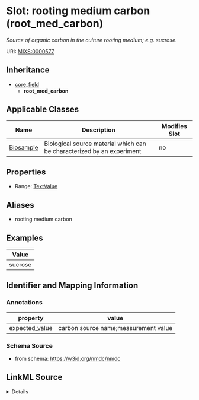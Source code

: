# Slot: rooting medium carbon (root_med_carbon)


_Source of organic carbon in the culture rooting medium; e.g. sucrose._



URI: [MIXS:0000577](https://w3id.org/mixs/0000577)




## Inheritance

* [core_field](core_field.md)
    * **root_med_carbon**





## Applicable Classes

| Name | Description | Modifies Slot |
| --- | --- | --- |
[Biosample](Biosample.md) | Biological source material which can be characterized by an experiment |  no  |







## Properties

* Range: [TextValue](TextValue.md)



## Aliases


* rooting medium carbon




## Examples

| Value |
| --- |
| sucrose |

## Identifier and Mapping Information





### Annotations

| property | value |
| --- | --- |
| expected_value | carbon source name;measurement value || preferred_unit | milligram per liter || occurrence | 1 |



### Schema Source


* from schema: https://w3id.org/nmdc/nmdc




## LinkML Source

<details>
```yaml
name: root_med_carbon
annotations:
  expected_value:
    tag: expected_value
    value: carbon source name;measurement value
  preferred_unit:
    tag: preferred_unit
    value: milligram per liter
  occurrence:
    tag: occurrence
    value: '1'
description: Source of organic carbon in the culture rooting medium; e.g. sucrose.
title: rooting medium carbon
examples:
- value: sucrose
from_schema: https://w3id.org/nmdc/nmdc
aliases:
- rooting medium carbon
rank: 1000
is_a: core field
string_serialization: '{text};{float} {unit}'
slot_uri: MIXS:0000577
multivalued: false
alias: root_med_carbon
domain_of:
- Biosample
range: TextValue

```
</details>